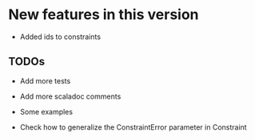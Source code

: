 New features in this version
============================

- Added ids to constraints 

 TODOs
------

- Add more tests

- Add more scaladoc comments

- Some examples

- Check how to generalize the ConstraintError parameter in Constraint
 